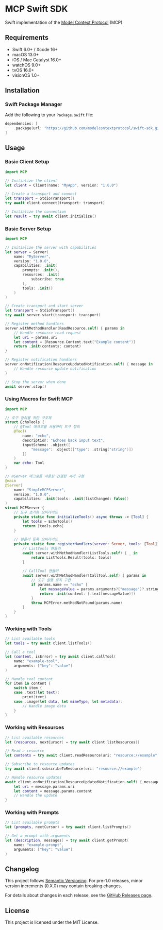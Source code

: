 # MCP Swift SDK

Swift implementation of the [Model Context Protocol][mcp] (MCP).

## Requirements

- Swift 6.0+ / Xcode 16+
- macOS 13.0+
- iOS / Mac Catalyst 16.0+
- watchOS 9.0+
- tvOS 16.0+
- visionOS 1.0+

## Installation

### Swift Package Manager

Add the following to your `Package.swift` file:

```swift
dependencies: [
    .package(url: "https://github.com/modelcontextprotocol/swift-sdk.git", from: "0.7.1")
]
```

## Usage

### Basic Client Setup

```swift
import MCP

// Initialize the client
let client = Client(name: "MyApp", version: "1.0.0")

// Create a transport and connect
let transport = StdioTransport()
try await client.connect(transport: transport)

// Initialize the connection
let result = try await client.initialize()
```

### Basic Server Setup

```swift
import MCP

// Initialize the server with capabilities
let server = Server(
    name: "MyServer", 
    version: "1.0.0",
    capabilities: .init(
        prompts: .init(),
        resources: .init(
            subscribe: true
        ),
        tools: .init()
    )
)

// Create transport and start server
let transport = StdioTransport()
try await server.start(transport: transport)

// Register method handlers
server.withMethodHandler(ReadResource.self) { params in
    // Handle resource read request
    let uri = params.uri
    let content = [Resource.Content.text("Example content")]
    return .init(contents: content)
}

// Register notification handlers
server.onNotification(ResourceUpdatedNotification.self) { message in
    // Handle resource update notification
}

// Stop the server when done
await server.stop()
```

### Using Macros for Swift MCP

```swift
import MCP

// 도구 정의를 위한 구조체
struct EchoTools {
    // @Tool 매크로를 사용하여 도구 정의
    @Tool(
        name: "echo",
        description: "Echoes back input text",
        inputSchema: .object([
            "message": .object(["type": .string("string")])
        ])
    )
    var echo: Tool
}

// @Server 매크로를 사용한 간결한 서버 구현
@main
@Server(
    name: "SimpleMCPServer",
    version: "1.0.0",
    capabilities: .init(tools: .init(listChanged: false))
)
struct MCPServer {
    // 도구 초기화 오버라이드
    private static func initializeTools() async throws -> [Tool] {
        let tools = EchoTools()
        return [tools.echo]
    }
    
    // 핸들러 등록 오버라이드
    private static func registerHandlers(server: Server, tools: [Tool]) async throws {
        // ListTools 핸들러
        await server.withMethodHandler(ListTools.self) { _ in
            return ListTools.Result(tools: tools)
        }
        
        // CallTool 핸들러
        await server.withMethodHandler(CallTool.self) { params in
            // 도구 실행 로직 구현
            if params.name == "echo" {
                let messageValue = params.arguments?["message"]?.stringValue ?? "No message"
                return .init(content: [.text(messageValue)])
            }
            throw MCPError.methodNotFound(params.name)
        }
    }
}
```

### Working with Tools

```swift
// List available tools
let tools = try await client.listTools()

// Call a tool
let (content, isError) = try await client.callTool(
    name: "example-tool", 
    arguments: ["key": "value"]
)

// Handle tool content
for item in content {
    switch item {
    case .text(let text):
        print(text)
    case .image(let data, let mimeType, let metadata):
        // Handle image data
    }
}
```

### Working with Resources

```swift
// List available resources
let (resources, nextCursor) = try await client.listResources()

// Read a resource
let contents = try await client.readResource(uri: "resource://example")

// Subscribe to resource updates
try await client.subscribeToResource(uri: "resource://example")

// Handle resource updates
await client.onNotification(ResourceUpdatedNotification.self) { message in
    let uri = message.params.uri
    let content = message.params.content
    // Handle the update
}
```

### Working with Prompts

```swift
// List available prompts
let (prompts, nextCursor) = try await client.listPrompts()

// Get a prompt with arguments
let (description, messages) = try await client.getPrompt(
    name: "example-prompt",
    arguments: ["key": "value"]
)
```

## Changelog

This project follows [Semantic Versioning](https://semver.org/). 
For pre-1.0 releases, minor version increments (0.X.0) may contain breaking changes.

For details about changes in each release, 
see the [GitHub Releases page](https://github.com/modelcontextprotocol/swift-sdk/releases).

## License

This project is licensed under the MIT License.

[mcp]: https://modelcontextprotocol.io
